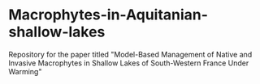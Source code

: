 # Macrophytes-in-Aquitanian-shallow-lakes
Repository for the paper titled "Model-Based Management of Native and Invasive Macrophytes in Shallow Lakes of South-Western France Under Warming"

